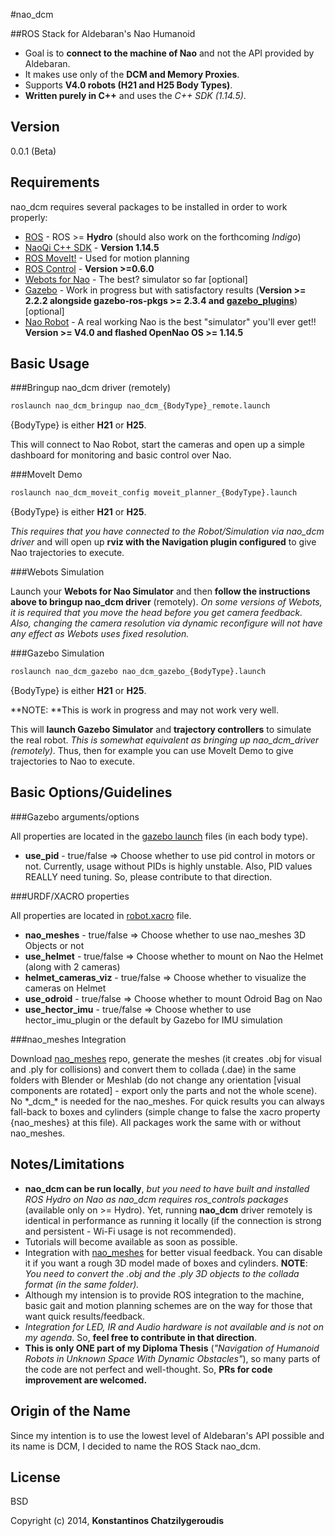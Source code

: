 #nao_dcm
 
##ROS Stack for Aldebaran's Nao Humanoid
 
  - Goal is to **connect to the machine of Nao** and not the API provided by Aldebaran.
  - Ιt makes use only of the **DCM and Memory Proxies**.
  - Supports **V4.0 robots (H21 and H25 Body Types)**.
  - **Written purely in C++** and uses the *C++ SDK (1.14.5)*.


Version
----

0.0.1 (Beta)

Requirements
-----------

nao_dcm requires several packages to be installed in order to work properly:

* [ROS] - ROS >= **Hydro** (should also work on the forthcoming *Indigo*)
* [NaoQi C++ SDK] - **Version 1.14.5**
* [ROS MoveIt!] - Used for motion planning
* [ROS Control] - **Version >=0.6.0**
* [Webots for Nao] - The best? simulator so far [optional]
* [Gazebo] - Work in progress but with satisfactory results (**Version >= 2.2.2 alongside gazebo-ros-pkgs >= 2.3.4 and [gazebo_plugins]**) [optional]
* [Nao Robot] - A real working Nao is the best "simulator" you'll ever get!! **Version >= V4.0 and flashed OpenNao OS >= 1.14.5**

Basic Usage
--------------

###Bringup nao_dcm driver (remotely)
```sh
roslaunch nao_dcm_bringup nao_dcm_{BodyType}_remote.launch
```

{BodyType} is either **H21** or **H25**.

This will connect to Nao Robot, start the cameras and open up a simple dashboard for monitoring and basic control over Nao.

###MoveIt Demo
```sh
roslaunch nao_dcm_moveit_config moveit_planner_{BodyType}.launch
```

{BodyType} is either **H21** or **H25**.

*This requires that you have connected to the Robot/Simulation via nao_dcm driver* and will open up **rviz with the Navigation plugin configured** to give Nao trajectories to execute.

###Webots Simulation

Launch your **Webots for Nao Simulator** and then **follow the instructions above to bringup nao_dcm driver** (remotely). *On some versions of Webots, it is required that you move the head before you get camera feedback. Also, changing the camera resolution via dynamic reconfigure will not have any effect as Webots uses fixed resolution.*

###Gazebo Simulation
```sh
roslaunch nao_dcm_gazebo nao_dcm_gazebo_{BodyType}.launch
```

{BodyType} is either **H21** or **H25**.

**NOTE: **This is work in progress and may not work very well.

This will **launch Gazebo Simulator** and **trajectory controllers** to simulate the real robot. *This is somewhat equivalent as bringing up nao_dcm_driver (remotely)*. Thus, then for example you can use MoveIt Demo to give trajectories to Nao to execute.

Basic Options/Guidelines
--------------

###Gazebo arguments/options

All properties are located in the [gazebo launch] files (in each body type).

* **use_pid** - true/false => Choose whether to use pid control in motors or not. Currently, usage without PIDs is highly unstable. Also, PID values REALLY need tuning. So, please contribute to that direction.

###URDF/XACRO properties

All properties are located in [robot.xacro] file.

* **nao_meshes** - true/false => Choose whether to use nao_meshes 3D Objects or not
* **use_helmet** - true/false => Choose whether to mount on Nao the Helmet (along with 2 cameras)
* **helmet_cameras_viz** - true/false => Choose whether to visualize the cameras on Helmet
* **use_odroid** - true/false => Choose whether to mount Odroid Bag on Nao
* **use_hector_imu** - true/false => Choose whether to use hector_imu_plugin or the default by Gazebo for IMU simulation

###nao_meshes Integration

Download [nao_meshes] repo, generate the meshes (it creates .obj for visual and .ply for collisions) and convert them to collada (.dae) in the same folders with Blender or Meshlab (do not change any orientation [visual components are rotated] - export only the parts and not the whole scene). No \*\_dcm\_\* is needed for the nao\_meshes. For quick results you can always fall-back to boxes and cylinders (simple change to false the xacro property {nao_meshes} at this file). All packages work the same with or without nao_meshes.

Notes/Limitations
-----------------
* **nao_dcm can be run locally**, *but you need to have built and installed ROS Hydro on Nao as nao_dcm requires ros_controls packages* (available only on >= Hydro). Yet, running **nao_dcm** driver remotely is identical in performance as running it locally (if the connection is strong and persistent - Wi-Fi usage is not recommended).
* Tutorials will become available as soon as possible.
* Integration with [nao_meshes] for better visual feedback. You can disable it if you want a rough 3D model made of boxes and cylinders. **NOTE**: *You need to convert the .obj and the .ply 3D objects to the collada format (in the same folder).*
* Although my intension is to provide ROS integration to the machine, basic gait and motion planning schemes are on the way for those that want quick results/feedback.
* *Integration for LED, IR and Audio hardware is not available and is not on my agenda*. So, **feel free to contribute in that direction**.
* **This is only ONE part of my Diploma Thesis** (*"Navigation of Humanoid Robots in Unknown Space With Dynamic Obstacles"*), so many parts of the code are not perfect and well-thought. So, **PRs for code improvement are welcomed.**

Origin of the Name
------------------

Since my intention is to use the lowest level of Aldebaran's API possible and its name is DCM, I decided to name the ROS Stack nao_dcm.

License
----

BSD


Copyright (c) 2014, **Konstantinos Chatzilygeroudis**

[ros]: http://www.ros.org
[naoqi c++ sdk]: https://community.aldebaran-robotics.com/doc/1-14/index.html
[webots for nao]: https://community.aldebaran-robotics.com/doc/1-14/software/webots/webots_index.html
[gazebo]: http://gazebosim.org/
[ros moveit!]: http://moveit.ros.org/
[nao robot]: http://www.aldebaran.com/en/humanoid-robot/nao-robot
[nao_meshes]: https://github.com/vrabaud/nao_meshes
[ros control]: http://wiki.ros.org/ros_control
[gazebo_plugins]: http://www.github.com/costashatz/gazebo_plugins
[robot.xacro]: https://github.com/costashatz/nao_dcm/blob/master/nao_dcm_common/nao_dcm_description/urdf/modules/robot.xacro
[gazebo launch]: https://github.com/costashatz/nao_dcm/tree/master/nao_dcm_apps/nao_dcm_gazebo/launch
